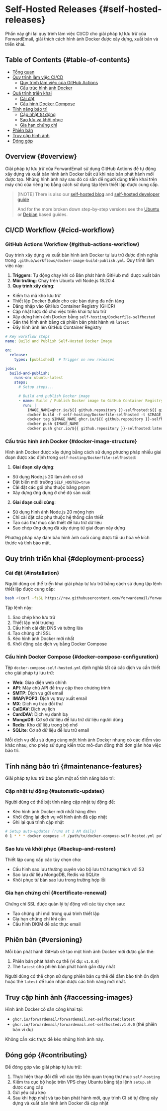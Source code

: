# Self-Hosted Releases {#self-hosted-releases}

Phần này ghi lại quy trình làm việc CI/CD cho giải pháp tự lưu trữ của ForwardEmail, giải thích cách hình ảnh Docker được xây dựng, xuất bản và triển khai.

## Table of Contents {#table-of-contents}

* [Tổng quan](#overview)
* [Quy trình làm việc CI/CD](#cicd-workflow)
  * [Quy trình làm việc của GitHub Actions](#github-actions-workflow)
  * [Cấu trúc hình ảnh Docker](#docker-image-structure)
* [Quá trình triển khai](#deployment-process)
  * [Cài đặt](#installation)
  * [Cấu hình Docker Compose](#docker-compose-configuration)
* [Tính năng bảo trì](#maintenance-features)
  * [Cập nhật tự động](#automatic-updates)
  * [Sao lưu và khôi phục](#backup-and-restore)
  * [Gia hạn chứng chỉ](#certificate-renewal)
* [Phiên bản](#versioning)
* [Truy cập hình ảnh](#accessing-images)
* [Đóng góp](#contributing)

## Overview {#overview}

Giải pháp tự lưu trữ của ForwardEmail sử dụng GitHub Actions để tự động xây dựng và xuất bản hình ảnh Docker bất cứ khi nào bản phát hành mới được tạo. Những hình ảnh này sau đó có sẵn để người dùng triển khai trên máy chủ của riêng họ bằng cách sử dụng tập lệnh thiết lập được cung cấp.

> \[!NOTE]
> There is also our [self-hosted blog](https://forwardemail.net/blog/docs/self-hosted-solution) and [self-hosted developer guide](https://forwardemail.net/self-hosted)
>
> And for the more broken down step-by-step versions see the [Ubuntu](https://forwardemail.net/guides/selfhosted-on-ubuntu) or [Debian](https://forwardemail.net/guides/selfhosted-on-debian) based guides.

## CI/CD Workflow {#cicd-workflow}

### GitHub Actions Workflow {#github-actions-workflow}

Quy trình xây dựng và xuất bản hình ảnh Docker tự lưu trữ được định nghĩa trong `.github/workflows/docker-image-build-publish.yml`. Quy trình làm việc này:

1. **Triggers**: Tự động chạy khi có Bản phát hành GitHub mới được xuất bản
2. **Môi trường**: Chạy trên Ubuntu với Node.js 18.20.4
3. **Quy trình xây dựng**:
* Kiểm tra mã kho lưu trữ
* Thiết lập Docker Buildx cho các bản dựng đa nền tảng
* Đăng nhập vào GitHub Container Registry (GHCR)
* Cập nhật lược đồ cho việc triển khai tự lưu trữ
* Xây dựng hình ảnh Docker bằng `self-hosting/Dockerfile-selfhosted`
* Gắn thẻ hình ảnh bằng cả phiên bản phát hành và `latest`
* Đẩy hình ảnh lên GitHub Container Registry

```yaml
# Key workflow steps
name: Build and Publish Self-Hosted Docker Image

on:
  release:
    types: [published]  # Trigger on new releases

jobs:
  build-and-publish:
    runs-on: ubuntu-latest
    steps:
      # Setup steps...

      # Build and publish Docker image
      - name: Build / Publish Docker image to GitHub Container Registry
        run: |
          IMAGE_NAME=ghcr.io/${{ github.repository }}-selfhosted:${{ github.ref_name }}
          docker build -f self-hosting/Dockerfile-selfhosted -t $IMAGE_NAME .
          docker tag $IMAGE_NAME ghcr.io/${{ github.repository }}-selfhosted:latest
          docker push $IMAGE_NAME
          docker push ghcr.io/${{ github.repository }}-selfhosted:latest
```

### Cấu trúc hình ảnh Docker {#docker-image-structure}

Hình ảnh Docker được xây dựng bằng cách sử dụng phương pháp nhiều giai đoạn được xác định trong `self-hosting/Dockerfile-selfhosted`:

1. **Giai đoạn xây dựng**:
* Sử dụng Node.js 20 làm ảnh cơ sở
* Đặt biến môi trường `SELF_HOSTED=true`
* Cài đặt các gói phụ thuộc bằng pnpm
* Xây dựng ứng dụng ở chế độ sản xuất

2. **Giai đoạn cuối cùng**:
* Sử dụng hình ảnh Node.js 20 mỏng hơn
* Chỉ cài đặt các phụ thuộc hệ thống cần thiết
* Tạo các thư mục cần thiết để lưu trữ dữ liệu
* Sao chép ứng dụng đã xây dựng từ giai đoạn xây dựng

Phương pháp này đảm bảo hình ảnh cuối cùng được tối ưu hóa về kích thước và tính bảo mật.

## Quy trình triển khai {#deployment-process}

### Cài đặt {#installation}

Người dùng có thể triển khai giải pháp tự lưu trữ bằng cách sử dụng tập lệnh thiết lập được cung cấp:

```bash
bash <(curl -fsSL https://raw.githubusercontent.com/forwardemail/forwardemail.net/refs/heads/master/self-hosting/setup.sh)
```

Tập lệnh này:

1. Sao chép kho lưu trữ
2. Thiết lập môi trường
3. Cấu hình cài đặt DNS và tường lửa
4. Tạo chứng chỉ SSL
5. Kéo hình ảnh Docker mới nhất
6. Khởi động các dịch vụ bằng Docker Compose

### Cấu hình Docker Compose {#docker-compose-configuration}

Tệp `docker-compose-self-hosted.yml` định nghĩa tất cả các dịch vụ cần thiết cho giải pháp tự lưu trữ:

* **Web**: Giao diện web chính
* **API**: Máy chủ API để truy cập theo chương trình
* **SMTP**: Dịch vụ gửi email
* **IMAP/POP3**: Dịch vụ truy xuất email
* **MX**: Dịch vụ trao đổi thư
* **CalDAV**: Dịch vụ lịch
* **CardDAV**: Dịch vụ danh bạ
* **MongoDB**: Cơ sở dữ liệu để lưu trữ dữ liệu người dùng
* **Redis**: Kho dữ liệu trong bộ nhớ
* **SQLite**: Cơ sở dữ liệu để lưu trữ email

Mỗi dịch vụ đều sử dụng cùng một hình ảnh Docker nhưng có các điểm vào khác nhau, cho phép sử dụng kiến trúc mô-đun đồng thời đơn giản hóa việc bảo trì.

## Tính năng bảo trì {#maintenance-features}

Giải pháp tự lưu trữ bao gồm một số tính năng bảo trì:

### Cập nhật tự động {#automatic-updates}

Người dùng có thể bật tính năng cập nhật tự động để:

* Kéo hình ảnh Docker mới nhất hàng đêm
* Khởi động lại dịch vụ với hình ảnh đã cập nhật
* Ghi lại quá trình cập nhật

```bash
# Setup auto-updates (runs at 1 AM daily)
0 1 * * * docker compose -f /path/to/docker-compose-self-hosted.yml pull && docker compose -f /path/to/docker-compose-self-hosted.yml up -d >> /var/log/autoupdate.log 2>&1
```

### Sao lưu và khôi phục {#backup-and-restore}

Thiết lập cung cấp các tùy chọn cho:

* Cấu hình sao lưu thường xuyên vào bộ lưu trữ tương thích với S3
* Sao lưu dữ liệu MongoDB, Redis và SQLite
* Khôi phục từ bản sao lưu trong trường hợp lỗi

### Gia hạn chứng chỉ {#certificate-renewal}

Chứng chỉ SSL được quản lý tự động với các tùy chọn sau:

* Tạo chứng chỉ mới trong quá trình thiết lập
* Gia hạn chứng chỉ khi cần
* Cấu hình DKIM để xác thực email

## Phiên bản {#versioning}

Mỗi bản phát hành GitHub sẽ tạo một hình ảnh Docker mới được gắn thẻ:

1. Phiên bản phát hành cụ thể (ví dụ: `v1.0.0`)
2. Thẻ `latest` cho phiên bản phát hành gần đây nhất

Người dùng có thể chọn sử dụng phiên bản cụ thể để đảm bảo tính ổn định hoặc thẻ `latest` để luôn nhận được các tính năng mới nhất.

## Truy cập hình ảnh {#accessing-images}

Hình ảnh Docker có sẵn công khai tại:

* `ghcr.io/forwardemail/forwardemail.net-selfhosted:latest`
* `ghcr.io/forwardemail/forwardemail.net-selfhosted:v1.0.0` (thẻ phiên bản ví dụ)

Không cần xác thực để kéo những hình ảnh này.

## Đóng góp {#contributing}

Để đóng góp vào giải pháp tự lưu trữ:

1. Thực hiện thay đổi đối với các tệp liên quan trong thư mục `self-hosting`
2. Kiểm tra cục bộ hoặc trên VPS chạy Ubuntu bằng tập lệnh `setup.sh` được cung cấp
3. Gửi yêu cầu kéo
4. Sau khi hợp nhất và tạo bản phát hành mới, quy trình CI sẽ tự động xây dựng và xuất bản hình ảnh Docker đã cập nhật